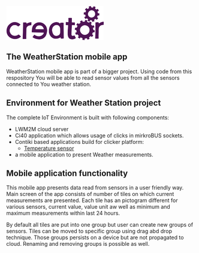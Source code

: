 ![](docs/img.png)

## The WeatherStation mobile app
WeatherStation mobile app is part of a bigger project. Using code from this respository You will
be able to read sensor values from all the sensors connected to You weather station.

## Environment for Weather Station project
The complete IoT Environment is built with following components:
* LWM2M cloud server
* Ci40 application which allows usage of clicks in mirkroBUS sockets.
* Contiki based applications build for clicker platform:
  *  [Temperature sensor](https://github.com/CreatorKit/temperature-sensor)
* a mobile application to present Weather measurements.

## Mobile application functionality
This mobile app presents data read from sensors in a user friendly way. Main screen of the app consists
of number of tiles on which current measurements are presented. Each tile has an pictogram different
for various sensors, current value, value unit aw well as minimum and maximum measurements within last 24 hours.

By default all tiles are put into one group but user can create new groups of sensors. Tiles
can be moved to specific group using drag abd drop technique. Those groups persists on a device but
are not propagated to cloud. Renaming and removing groups is possible as well.